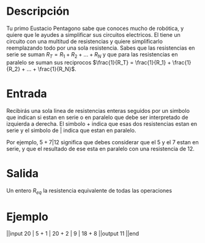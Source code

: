 # Descripción

Tu primo Eustacio Pentagono sabe que conoces mucho de robótica, y quiere que le ayudes a simplificar sus circuitos electricos. El tiene un circuito con una multitud de resistencias y quiere simplificarlo reemplazando todo por una sola resistencia. Sabes que las resistencias en serie se suman $R_T = R_1 + R_2 + ... + R_N$ y que para las resistencias en paralelo se suman sus reciprocos $\frac{1}{R_T} = \frac{1}{R_1} + \frac{1}{R_2} + ... + \frac{1}{R_N}$.

# Entrada

Recibirás una sola linea de resistencias enteras seguidos por un simbolo que indican si estan en serie o en paralelo que debe ser interpretado de izquierda a derecha. El simbolo $+$ indica que esas dos resistencias estan en serie y el simbolo de $|$ indica que estan en paralelo.

Por ejemplo, $5 + 7 | 12$ significa que debes considerar que el 5 y el 7 estan en serie, y que el resultado de ese esta en paralelo con una resistencia de 12.

# Salida

Un entero $R_{eq}$ la resistencia equivalente de todas las operaciones

# Ejemplo

||input
20 | 5 + 1 | 20 + 2 | 9 | 18 + 8
||output
11
||end
